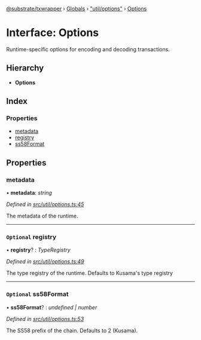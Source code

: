 [@substrate/txwrapper](../README.md) › [Globals](../globals.md) › ["util/options"](../modules/_util_options_.md) › [Options](_util_options_.options.md)

# Interface: Options

Runtime-specific options for encoding and decoding transactions.

## Hierarchy

* **Options**

## Index

### Properties

* [metadata](_util_options_.options.md#metadata)
* [registry](_util_options_.options.md#optional-registry)
* [ss58Format](_util_options_.options.md#optional-ss58format)

## Properties

###  metadata

• **metadata**: *string*

*Defined in [src/util/options.ts:45](https://github.com/paritytech/txwrapper/blob/fa00a43/src/util/options.ts#L45)*

The metadata of the runtime.

___

### `Optional` registry

• **registry**? : *TypeRegistry*

*Defined in [src/util/options.ts:49](https://github.com/paritytech/txwrapper/blob/fa00a43/src/util/options.ts#L49)*

The type registry of the runtime. Defaults to Kusama's type registry

___

### `Optional` ss58Format

• **ss58Format**? : *undefined | number*

*Defined in [src/util/options.ts:53](https://github.com/paritytech/txwrapper/blob/fa00a43/src/util/options.ts#L53)*

The SS58 prefix of the chain. Defaults to 2 (Kusama).
